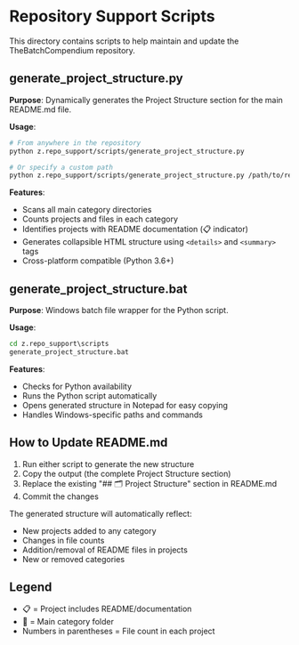 # Repository Support Scripts

This directory contains scripts to help maintain and update the TheBatchCompendium repository.

## generate_project_structure.py

**Purpose**: Dynamically generates the Project Structure section for the main README.md file.

**Usage**:
```bash
# From anywhere in the repository
python z.repo_support/scripts/generate_project_structure.py

# Or specify a custom path
python z.repo_support/scripts/generate_project_structure.py /path/to/repo
```

**Features**:
- Scans all main category directories
- Counts projects and files in each category
- Identifies projects with README documentation (📋 indicator)
- Generates collapsible HTML structure using `<details>` and `<summary>` tags
- Cross-platform compatible (Python 3.6+)

## generate_project_structure.bat

**Purpose**: Windows batch file wrapper for the Python script.

**Usage**:
```cmd
cd z.repo_support\scripts
generate_project_structure.bat
```

**Features**:
- Checks for Python availability
- Runs the Python script automatically
- Opens generated structure in Notepad for easy copying
- Handles Windows-specific paths and commands

## How to Update README.md

1. Run either script to generate the new structure
2. Copy the output (the complete Project Structure section)
3. Replace the existing "## 🗂 Project Structure" section in README.md
4. Commit the changes

The generated structure will automatically reflect:
- New projects added to any category
- Changes in file counts
- Addition/removal of README files in projects
- New or removed categories

## Legend

- 📋 = Project includes README/documentation
- 📂 = Main category folder  
- Numbers in parentheses = File count in each project